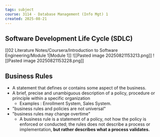 ```yaml
---
tags: subject
course: 3114 - Database Management (Info Mgt) 1
created: 2025-08-21
---
```

## Software Development Life Cycle (SDLC)
[[02 Literature Notes/Coursera/Introduction to Software Engineering/Module 1|Module 1]]
![[Pasted image 20250821153213.png]]
![[Pasted image 20250821153228.png]]
## Business Rules
- A statement that defines or contains some aspect of the business.
- A brief, precise and unambiguous description of a policy, procedure or principle within a specific organization
	- Examples :
		Enrollment System, Sales System.
- "business rules and policies are not universal"
- "business rules may change overtime"
	- A business rule is a statement of a policy, not how the policy is enforced or conducted; the rules does not describe a process or implementation, **but rather describes what a process validates.**
